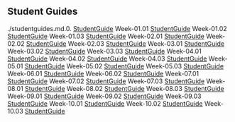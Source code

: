 ## Student Guides
./studentguides.md.0.  [StudentGuide](./studentguides.md)
Week-01.01  [StudentGuide](./Week-01/1/StudentGuide.md)
Week-01.02  [StudentGuide](./Week-01/2/StudentGuide.md)
Week-01.03  [StudentGuide](./Week-01/3/StudentGuide.md)
Week-02.01  [StudentGuide](./Week-02/1/StudentGuide.md)
Week-02.02  [StudentGuide](./Week-02/2/StudentGuide.md)
Week-02.03  [StudentGuide](./Week-02/3/StudentGuide.md)
Week-03.01  [StudentGuide](./Week-03/1/StudentGuide.md)
Week-03.02  [StudentGuide](./Week-03/2/StudentGuide.md)
Week-03.03  [StudentGuide](./Week-03/3/StudentGuide.md)
Week-04.01  [StudentGuide](./Week-04/1/StudentGuide.md)
Week-04.02  [StudentGuide](./Week-04/2/StudentGuide.md)
Week-04.03  [StudentGuide](./Week-04/3/StudentGuide.md)
Week-05.01  [StudentGuide](./Week-05/1/StudentGuide.md)
Week-05.02  [StudentGuide](./Week-05/2/StudentGuide.md)
Week-05.03  [StudentGuide](./Week-05/3/StudentGuide.md)
Week-06.01  [StudentGuide](./Week-06/1/StudentGuide.md)
Week-06.02  [StudentGuide](./Week-06/2/studentguide.md)
Week-07.01  [StudentGuide](./Week-07/1/StudentGuide.md)
Week-07.02  [StudentGuide](./Week-07/2/StudentGuide.md)
Week-07.03  [StudentGuide](./Week-07/3/StudentGuide.md)
Week-08.01  [StudentGuide](./Week-08/1/StudentGuide.md)
Week-08.02  [StudentGuide](./Week-08/2/StudentGuide.md)
Week-08.03  [StudentGuide](./Week-08/3/StudentGuide.md)
Week-09.01  [StudentGuide](./Week-09/1/StudentGuide.md)
Week-09.02  [StudentGuide](./Week-09/2/studentguide.md)
Week-09.03  [StudentGuide](./Week-09/3/StudentGuide.md)
Week-10.01  [StudentGuide](./Week-10/1/StudentGuide.md)
Week-10.02  [StudentGuide](./Week-10/2/StudentGuide.md)
Week-10.03  [StudentGuide](./Week-10/3/StudentGuide.md)
